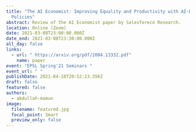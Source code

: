 ```yaml
---
title: "The AI Economist: Improving Equality and Productivity with AI-Driven Tax
  Policies"
abstract: Review of the AI Economist paper by Salesforece Research.
location: Online (Zoom)
date: 2021-03-08T23:00:00.000Z
date_end: 2021-03-08T23:30:00.000Z
all_day: false
links:
  - url: " https://arxiv.org/pdf/2004.13332.pdf"
    name: paper
event: "EPSL Spring'21 Seminars "
event_url: " "
publishDate: 2021-04-18T20:52:23.356Z
draft: false
featured: false
authors:
  - abdullah-mamun
image:
  filename: featured.jpg
  focal_point: Smart
  preview_only: false
---
```

